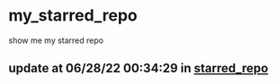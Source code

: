 # my_starred_repo
show me my starred repo

update at 06/28/22 00:34:29 in [starred_repo](./index.html)
---

